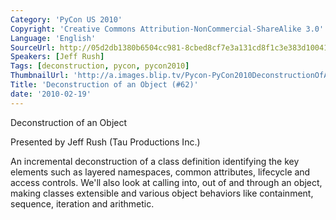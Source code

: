 ```yaml
---
Category: 'PyCon US 2010'
Copyright: 'Creative Commons Attribution-NonCommercial-ShareAlike 3.0'
Language: 'English'
SourceUrl: http://05d2db1380b6504cc981-8cbed8cf7e3a131cd8f1c3e383d10041.r93.cf2.rackcdn.com/pycon-us-2010/327_deconstruction-of-an-object-62.m4v
Speakers: [Jeff Rush]
Tags: [deconstruction, pycon, pycon2010]
ThumbnailUrl: 'http://a.images.blip.tv/Pycon-PyCon2010DeconstructionOfAnObject62593.png'
Title: 'Deconstruction of an Object (#62)'
date: '2010-02-19'
---
```

Deconstruction of an Object

  
Presented by Jeff Rush (Tau Productions Inc.)

  
An incremental deconstruction of a class definition identifying the key
elements such as layered namespaces, common attributes, lifecycle and access
controls. We'll also look at calling into, out of and through an object,
making classes extensible and various object behaviors like containment,
sequence, iteration and arithmetic.
